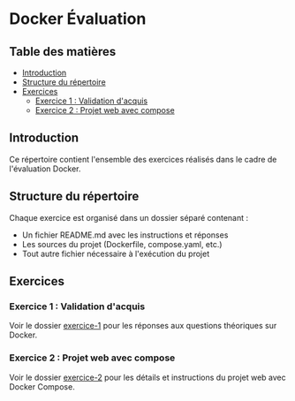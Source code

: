 # Docker Évaluation

## Table des matières
- [Introduction](#introduction)
- [Structure du répertoire](#structure-du-répertoire)
- [Exercices](#exercices)
  - [Exercice 1 : Validation d'acquis](#exercice-1--validation-dacquis)
  - [Exercice 2 : Projet web avec compose](#exercice-2--projet-web-avec-compose)

## Introduction
Ce répertoire contient l'ensemble des exercices réalisés dans le cadre de l'évaluation Docker.

## Structure du répertoire
Chaque exercice est organisé dans un dossier séparé contenant :
- Un fichier README.md avec les instructions et réponses
- Les sources du projet (Dockerfile, compose.yaml, etc.)
- Tout autre fichier nécessaire à l'exécution du projet

## Exercices

### Exercice 1 : Validation d'acquis
Voir le dossier [exercice-1](./exercice-1) pour les réponses aux questions théoriques sur Docker.

### Exercice 2 : Projet web avec compose
Voir le dossier [exercice-2](./exercice-2) pour les détails et instructions du projet web avec Docker Compose.
